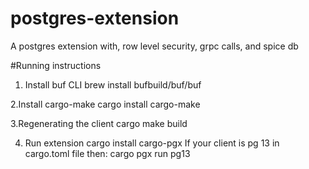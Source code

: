 # postgres-extension
A postgres extension with, row level security, grpc calls, and spice db

#Running instructions
1. Install buf CLI 
brew install bufbuild/buf/buf

2.Install cargo-make 
cargo install cargo-make

3.Regenerating the client
cargo make build

4. Run extension
cargo install cargo-pgx
If your client is pg 13 in cargo.toml file then:
cargo pgx run pg13
